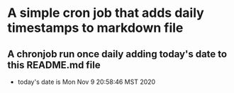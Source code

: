 A simple cron job that adds daily timestamps to markdown file
============================================================
## A chronjob run once daily adding today's date to this README.md file
* today's date is Mon Nov  9 20:58:46 MST 2020

